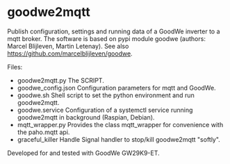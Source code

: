 # goodwe2mqtt

 Publish configuration, settings and running data of a GoodWe inverter to a mqtt broker.
 The software is based on pypi module goodwe (authors: Marcel Blijleven, Martin Letenay). 
 See also https://github.com/marcelblijleven/goodwe.

 Files:
 
 - goodwe2mqtt.py     The SCRIPT.
 - goodwe_config.json Configuration parameters for mqtt and GoodWe.
 - goodwe.sh          Shell script to set the python environment and run goodwe2mqtt.
 - goodwe.service     Configuration of a systemctl service running goodwe2mqtt in background (Raspian, Debian).
 - mqtt_wrapper.py    Provides the class mqtt_wrapper for convenience with the paho.mqtt api.
 - graceful_killer    Handle Signal handler to stop/kill goodwe2mqtt "softly".

Developed for and tested with GoodWe GW29K9-ET.

